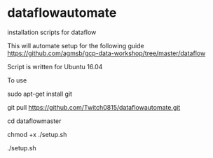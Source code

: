 # dataflowautomate
installation scripts for dataflow

This will automate setup for the following guide https://github.com/agmsb/gcp-data-workshop/tree/master/dataflow

Script is written for Ubuntu 16.04

To use

sudo apt-get install git

git pull https://github.com/Twitch0815/dataflowautomate.git

cd dataflowmaster

chmod +x ./setup.sh

./setup.sh



